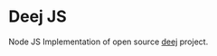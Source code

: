 # Deej JS

Node JS Implementation of open source [deej](https://github.com/omriharel/deej) project.
